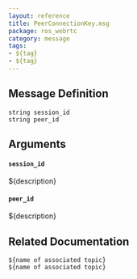 ```yaml
---
layout: reference
title: PeerConnectionKey.msg
package: ros_webrtc
category: message
tags: 
- ${tag}
- ${tag}
---
```


## Message Definition
```
string session_id
string peer_id
```

## Arguments
#### `session_id`
${description}

#### `peer_id`
${description}

## Related Documentation
``${name of associated topic}``  
``${name of associated topic}``  
